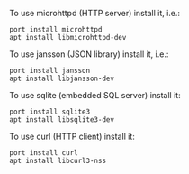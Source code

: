To use microhttpd  (HTTP server) install it, i.e.:

    port install microhttpd
    apt install libmicrohttpd-dev

To use jansson (JSON library) install it, i.e.:

    port install jansson
    apt install libjansson-dev

To use sqlite (embedded SQL server) install it:

    port install sqlite3
    apt install libsqlite3-dev

To use curl (HTTP client) install it:

    port install curl
    apt install libcurl3-nss
